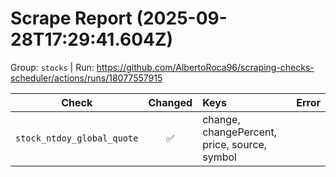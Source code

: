 # Scrape Report (2025-09-28T17:29:41.604Z)

Group: `stocks`  |  Run: https://github.com/AlbertoRoca96/scraping-checks-scheduler/actions/runs/18077557915

| Check | Changed | Keys | Error |
|---|:---:|:--|:--|
| `stock_ntdoy_global_quote` | ✅ | change, changePercent, price, source, symbol |  |
